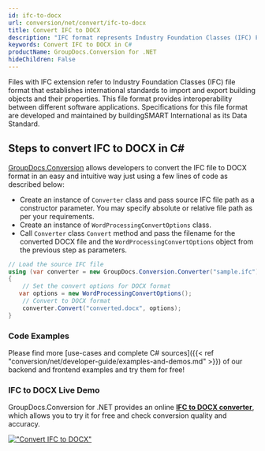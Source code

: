 ```yaml
---
id: ifc-to-docx
url: conversion/net/convert/ifc-to-docx
title: Convert IFC to DOCX
description: "IFC format represents Industry Foundation Classes (IFC) File Format with .ifc extension. Learn how to convert IFC to DOCX file programmatically in C# language using GroupDocs.Conversion for .NET library."
keywords: Convert IFC to DOCX in C#
productName: GroupDocs.Conversion for .NET
hideChildren: False
---
```


Files with IFC extension refer to  Industry Foundation Classes (IFC) file format that establishes international standards to import and export building objects and their properties. This file format provides interoperability between different software applications. Specifications for this file format are developed and maintained by buildingSMART International as its Data Standard.

## Steps to convert IFC to DOCX in C#

[GroupDocs.Conversion](https://products.groupdocs.com/conversion/net) allows developers to convert the IFC file to DOCX format in an easy and intuitive way just using a few lines of code as described below:

* Create an instance of `Converter` class and pass source IFC file path as a constructor parameter. You may specify absolute or relative file path as per your requirements. 
* Create an instance of `WordProcessingConvertOptions` class.
* Call `Converter` class `Convert` method and pass the filename for the converted DOCX file and the `WordProcessingConvertOptions` object from the previous step as parameters.

```csharp
// Load the source IFC file
using (var converter = new GroupDocs.Conversion.Converter("sample.ifc"))
{
    // Set the convert options for DOCX format
   var options = new WordProcessingConvertOptions();
    // Convert to DOCX format
    converter.Convert("converted.docx", options);
}
```

### Code Examples

Please find more [use-cases and complete C# sources]({{< ref "conversion/net/developer-guide/examples-and-demos.md" >}}) of our backend and frontend examples and try them for free!

### IFC to DOCX Live Demo

GroupDocs.Conversion for .NET provides an online [**IFC to DOCX converter**](https://products.groupdocs.app/conversion/ifc-to-docx), which allows you to try it for free and check conversion quality and accuracy.

[!["Convert IFC to DOCX"](conversion/net/images/convert-to-docx/convert-ifc-to-docx.png)](https://products.groupdocs.app/conversion/ifc-to-docx)